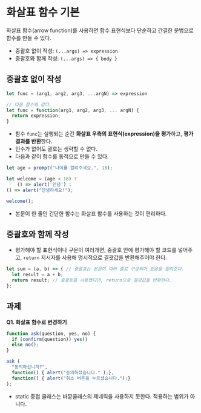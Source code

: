# 화살표 함수 기본

화살표 함수(arrow function)를 사용하면 함수 표현식보다 단순하고 간결한 문법으로 함수를 만들 수 있다.

- 중괄호 없이 작성: `(...args) => expression`
- 중괄호와 함께 작성: `(...args) => { body }`

## 중괄호 없이 작성

```js
let func = (arg1, arg2, arg3, ...argN) => expression

// 다음 함수와 같다.
let func = function(arg1, arg2, arg3, ... argN) {
  return expression;
}
```

- 함수 `func`는 실행되는 순간 **화살표 우측의 표현식(expression)을 평가**하고, **평가 결과를 반환**한다.
- 인수가 없어도 괄호는 생략할 수 없다.
- 다음과 같이 함수를 동적으로 만들 수 있다.

```js
let age = prompt("나이를 알려주세요.", 18);

let welcome = (age < 18) ?
    () => alert('안녕') :
() => alert("안녕하세요!");

welcome();
```

- 본문이 한 줄인 간단한 함수는 화살표 함수를 사용하는 것이 편리하다.

## 중괄호와 함께 작성

- 평가해야 할 표현식이나 구문이 여러개면, 중괄호 안에 평가해야 할 코드를 넣어주고, `return` 지시자를 사용해 명시적으로 결괏값을 반환해주어야 한다.

```js
let sum = (a, b) => { // 중괄호는 본문이 여러 줄로 구성되어 있음을 알려준다.
  let result = a + b;
  return result; // 중괄호를 사용했다면, return으로 결괏값을 반환한다.
};
```



## 과제

**Q1. 화살표 함수로 변경하기**

```js
function ask(question, yes, no) {
  if (confirm(question)) yes()
  else no();
}

ask (
  "동의하십니까?",
  function() { alert("동의하셨습니다." );},
  function() { alert("취소 버튼을 누르셨습니다.");}
);
```

  

- static 중첩 클래스는 바깥클래스의 제네릭을 사용하지 못한다. 적용하는 범위가 아니다.

